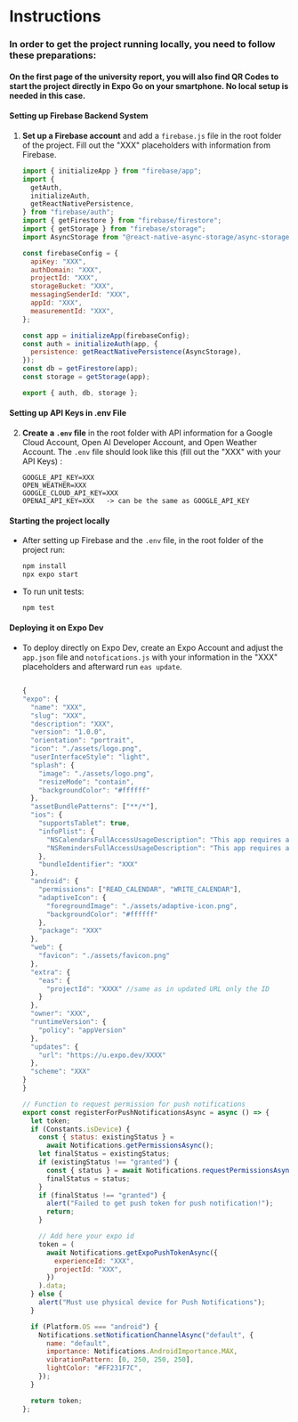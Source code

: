 # Instructions

### In order to get the project running locally, you need to follow these preparations:

#### On the first page of the university report, you will also find QR Codes to start the project directly in Expo Go on your smartphone. No local setup is needed in this case.

#### Setting up Firebase Backend System

1. **Set up a Firebase account** and add a `firebase.js` file in the root folder of the project. Fill out the "XXX" placeholders with information from Firebase.

   ```javascript
   import { initializeApp } from "firebase/app";
   import {
     getAuth,
     initializeAuth,
     getReactNativePersistence,
   } from "firebase/auth";
   import { getFirestore } from "firebase/firestore";
   import { getStorage } from "firebase/storage";
   import AsyncStorage from "@react-native-async-storage/async-storage";

   const firebaseConfig = {
     apiKey: "XXX",
     authDomain: "XXX",
     projectId: "XXX",
     storageBucket: "XXX",
     messagingSenderId: "XXX",
     appId: "XXX",
     measurementId: "XXX",
   };

   const app = initializeApp(firebaseConfig);
   const auth = initializeAuth(app, {
     persistence: getReactNativePersistence(AsyncStorage),
   });
   const db = getFirestore(app);
   const storage = getStorage(app);

   export { auth, db, storage };
   ```

#### Setting up API Keys in .env File

2. **Create a `.env` file** in the root folder with API information for a Google Cloud Account, Open AI Developer Account, and Open Weather Account. The `.env` file should look like this (fill out the "XXX" with your API Keys) :

   ```
   GOOGLE_API_KEY=XXX
   OPEN_WEATHER=XXX
   GOOGLE_CLOUD_API_KEY=XXX
   OPENAI_API_KEY=XXX   -> can be the same as GOOGLE_API_KEY
   ```

#### Starting the project locally

- After setting up Firebase and the `.env` file, in the root folder of the project run:

  ```bash
  npm install
  npx expo start
  ```

- To run unit tests:

  ```bash
  npm test
  ```

#### Deploying it on Expo Dev

- To deploy directly on Expo Dev, create an Expo Account and adjust the `app.json` file and `notofications.js` with your information in the "XXX" placeholders and afterward run `eas update`.

  ```javascript

  {
  "expo": {
    "name": "XXX",
    "slug": "XXX",
    "description": "XXX",
    "version": "1.0.0",
    "orientation": "portrait",
    "icon": "./assets/logo.png",
    "userInterfaceStyle": "light",
    "splash": {
      "image": "./assets/logo.png",
      "resizeMode": "contain",
      "backgroundColor": "#ffffff"
    },
    "assetBundlePatterns": ["**/*"],
    "ios": {
      "supportsTablet": true,
      "infoPlist": {
        "NSCalendarsFullAccessUsageDescription": "This app requires access to your calendar to manage tasks.",
        "NSRemindersFullAccessUsageDescription": "This app requires access to your reminders to manage task reminders."
      },
      "bundleIdentifier": "XXX"
    },
    "android": {
      "permissions": ["READ_CALENDAR", "WRITE_CALENDAR"],
      "adaptiveIcon": {
        "foregroundImage": "./assets/adaptive-icon.png",
        "backgroundColor": "#ffffff"
      },
      "package": "XXX"
    },
    "web": {
      "favicon": "./assets/favicon.png"
    },
    "extra": {
      "eas": {
        "projectId": "XXXX" //same as in updated URL only the ID
      }
    },
    "owner": "XXX",
    "runtimeVersion": {
      "policy": "appVersion"
    },
    "updates": {
      "url": "https://u.expo.dev/XXXX"
    },
    "scheme": "XXX"
  }
  }

  ```

  ```javascript
  // Function to request permission for push notifications
  export const registerForPushNotificationsAsync = async () => {
    let token;
    if (Constants.isDevice) {
      const { status: existingStatus } =
        await Notifications.getPermissionsAsync();
      let finalStatus = existingStatus;
      if (existingStatus !== "granted") {
        const { status } = await Notifications.requestPermissionsAsync();
        finalStatus = status;
      }
      if (finalStatus !== "granted") {
        alert("Failed to get push token for push notification!");
        return;
      }

      // Add here your expo id
      token = (
        await Notifications.getExpoPushTokenAsync({
          experienceId: "XXX",
          projectId: "XXX",
        })
      ).data;
    } else {
      alert("Must use physical device for Push Notifications");
    }

    if (Platform.OS === "android") {
      Notifications.setNotificationChannelAsync("default", {
        name: "default",
        importance: Notifications.AndroidImportance.MAX,
        vibrationPattern: [0, 250, 250, 250],
        lightColor: "#FF231F7C",
      });
    }

    return token;
  };
  ```

